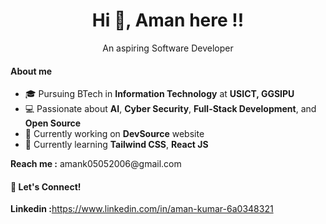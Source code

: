 <h1 style="text-align:center">Hi 👋, Aman here !!</h1>
<p style="text-align:center">An aspiring Software Developer</p>
<h4>About me</h4>
<div>
  <ul>
    <li>🎓 Pursuing BTech in <b>Information Technology</b> at <b>USICT, GGSIPU</b></li>
    <li>💻 Passionate about <b>AI</b>, <b>Cyber Security</b>, <b>Full-Stack Development</b>, and <b>Open Source</b></li>
    <li>🔭 Currently working on <b>DevSource</b> website</li>
    <li>🌱 Currently learning <b>Tailwind CSS</b>, <b>React JS</b></li>
  </ul>
</div>
<p><b>Reach me :</b> amank05052006@gmail.com</p>
<h4>🤝 Let's Connect!</h4>
<p><b>Linkedin :</b><a href="https://www.linkedin.com/in/aman-kumar-6a0348321">https://www.linkedin.com/in/aman-kumar-6a0348321</a></p>



